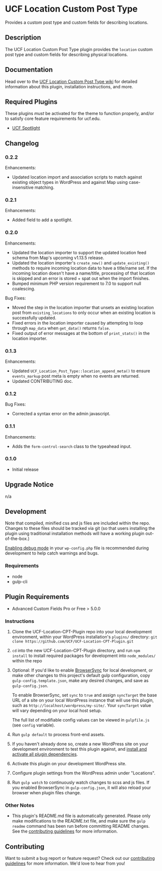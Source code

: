 # UCF Location Custom Post Type #

Provides a custom post type and custom fields for describing locations.


## Description ##

The UCF Location Custom Post Type plugin provides the `location` custom post type and custom fields for describing physical locations.


## Documentation ##

Head over to the [UCF Location Custom Post Type wiki](https://github.com/UCF/UCF-Location-CPT-Plugin/wiki) for detailed information about this plugin, installation instructions, and more.

## Required Plugins ##
These plugins *must* be activated for the theme to function properly, and/or to satisfy core feature requirements for ucf.edu.
* [UCF Spotlight](https://github.com/UCF/UCF-Spotlights-Plugin)

## Changelog ##

### 0.2.2 ###
Enhancements:
* Updated location import and association scripts to match against existing object types in WordPress and against Map using case-insensitive matching.

### 0.2.1 ###
Enhancements:
* Added field to add a spotlight.

### 0.2.0 ###
Enhancements:
* Updated the location importer to support the updated location feed schema from Map's upcoming v1.13.5 release.
* Updated the location importer's `create_new()` and `update_existing()` methods to require incoming location data to have a title/name set.  If the incoming location doesn't have a name/title, processing of that location is skipped and an error is stored + spat out when the import finishes.
* Bumped minimum PHP version requirement to 7.0 to support null coalescing.

Bug Fixes:
* Moved the step in the location importer that unsets an existing location post from `existing_locations` to only occur when an existing location is successfully updated.
* Fixed errors in the location importer caused by attempting to loop through `map_data` when `get_data()` returns `false`.
* Fixed output of error messages at the bottom of `print_stats()` in the location importer.

### 0.1.3 ###
Enhancements:
* Updated `UCF_Location_Post_Type::location_append_meta()` to ensure `events_markup` post meta is empty when no events are returned.
* Updated CONTRIBUTING doc.

### 0.1.2 ###
Bug Fixes:
* Corrected a syntax error on the admin javascript.

### 0.1.1 ###
Enhancements:
* Adds the `form-control-search` class to the typeahead input.

### 0.1.0 ###
* Initial release


## Upgrade Notice ##

n/a


## Development ##

Note that compiled, minified css and js files are included within the repo.  Changes to these files should be tracked via git (so that users installing the plugin using traditional installation methods will have a working plugin out-of-the-box.)

[Enabling debug mode](https://codex.wordpress.org/Debugging_in_WordPress) in your `wp-config.php` file is recommended during development to help catch warnings and bugs.

### Requirements ###
* node
* gulp-cli

## Plugin Requirements ##
* Advanced Custom Fields Pro or Free > 5.0.0

### Instructions ###
1. Clone the UCF-Location-CPT-Plugin repo into your local development environment, within your WordPress installation's `plugins/` directory: `git clone https://github.com/UCF/UCF-Location-CPT-Plugin.git`
2. `cd` into the new UCF-Location-CPT-Plugin directory, and run `npm install` to install required packages for development into `node_modules/` within the repo
3. Optional: If you'd like to enable [BrowserSync](https://browsersync.io) for local development, or make other changes to this project's default gulp configuration, copy `gulp-config.template.json`, make any desired changes, and save as `gulp-config.json`.

    To enable BrowserSync, set `sync` to `true` and assign `syncTarget` the base URL of a site on your local WordPress instance that will use this plugin, such as `http://localhost/wordpress/my-site/`.  Your `syncTarget` value will vary depending on your local host setup.

    The full list of modifiable config values can be viewed in `gulpfile.js` (see `config` variable).
3. Run `gulp default` to process front-end assets.
4. If you haven't already done so, create a new WordPress site on your development environment to test this plugin against, and [install and activate all plugin dependencies](https://github.com/UCF/UCF-Location-CPT-Plugin/wiki/Installation#installation-requirements).
5. Activate this plugin on your development WordPress site.
6. Configure plugin settings from the WordPress admin under "Locations".
7. Run `gulp watch` to continuously watch changes to scss and js files. If you enabled BrowserSync in `gulp-config.json`, it will also reload your browser when plugin files change.

### Other Notes ###
* This plugin's README.md file is automatically generated. Please only make modifications to the README.txt file, and make sure the `gulp readme` command has been run before committing README changes.  See the [contributing guidelines](https://github.com/UCF/UCF-Location-CPT-Plugin/blob/master/CONTRIBUTING.md) for more information.


## Contributing ##

Want to submit a bug report or feature request?  Check out our [contributing guidelines](https://github.com/UCF/UCF-Location-CPT-Plugin/blob/master/CONTRIBUTING.md) for more information.  We'd love to hear from you!
